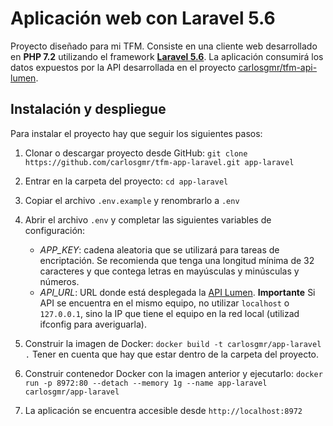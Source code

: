 # Aplicación web con Laravel 5.6
Proyecto diseñado para mi TFM. Consiste en una cliente web desarrollado en **PHP 7.2**
utilizando el framework **[Laravel 5.6](https://laravel.com/docs/5.6)**. La aplicación
consumirá los datos expuestos por la API desarrollada en el proyecto [carlosgmr/tfm-api-lumen](https://github.com/carlosgmr/tfm-api-lumen).

## Instalación y despliegue
Para instalar el proyecto hay que seguir los siguientes pasos:

1. Clonar o descargar proyecto desde GitHub: `git clone https://github.com/carlosgmr/tfm-app-laravel.git app-laravel`
2. Entrar en la carpeta del proyecto: `cd app-laravel`
3. Copiar el archivo `.env.example` y renombrarlo a `.env`
4. Abrir el archivo `.env` y completar las siguientes variables de configuración:

    - *APP_KEY*: cadena aleatoria que se utilizará para tareas de encriptación. Se recomienda que tenga una longitud mínima de 32 caracteres y que contega letras en mayúsculas y minúsculas y números.
    - *API_URL*: URL donde está desplegada la [API Lumen](https://github.com/carlosgmr/tfm-api-lumen). **Importante** Si API se encuentra en el mismo equipo, no utilizar `localhost` o `127.0.0.1`, sino la IP que tiene el equipo en la red local (utilizad ifconfig para averiguarla).

5. Construir la imagen de Docker: `docker build -t carlosgmr/app-laravel .`
   Tener en cuenta que hay que estar dentro de la carpeta del proyecto.
6. Construir contenedor Docker con la imagen anterior y ejecutarlo: `docker run -p 8972:80 --detach --memory 1g --name app-laravel carlosgmr/app-laravel`
7. La aplicación se encuentra accesible desde `http://localhost:8972`
